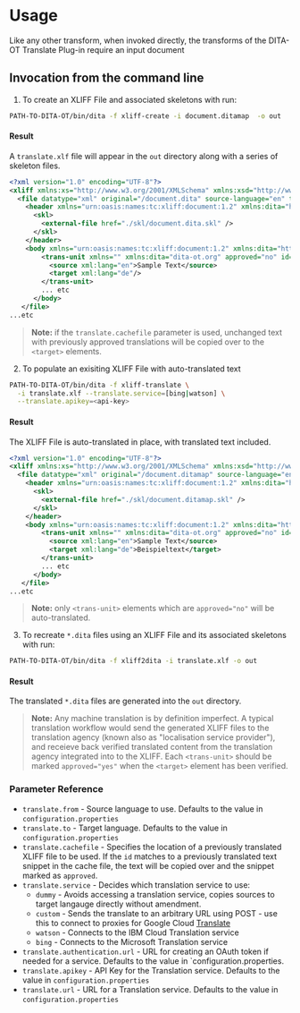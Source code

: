 <h1>Usage</h1>

Like any other transform, when invoked directly, the transforms of the
DITA-OT Translate Plug-in require an input document


## Invocation from the command line

1.   To create an XLIFF File and associated skeletons with run:

```bash
PATH-TO-DITA-OT/bin/dita -f xliff-create -i document.ditamap  -o out
```

<h4>Result</h4>

A `translate.xlf` file will appear in the `out` directory along with a series of skeleton files.

```xml
<?xml version="1.0" encoding="UTF-8"?>
<xliff xmlns:xs="http://www.w3.org/2001/XMLSchema" xmlns:xsd="http://www.w3.org/2001/XMLSchema" xmlns:xsi="http://www.w3.org/2001/XMLSchema-instance" xmlns:xsl="http://www.w3.org/1999/XSL/Transform">
  <file datatype="xml" original="/document.dita" source-language="en" target-language="de">
    <header xmlns="urn:oasis:names:tc:xliff:document:1.2" xmlns:dita="http://www.dita-ot.org">
      <skl>
        <external-file href="./skl/document.dita.skl" />
      </skl>
    </header>
    <body xmlns="urn:oasis:names:tc:xliff:document:1.2" xmlns:dita="http://www.dita-ot.org">
        <trans-unit xmlns="" xmlns:dita="dita-ot.org" approved="no" id="42094" xml:space="preserve">
          <source xml:lang="en">Sample Text</source>
          <target xml:lang="de"/>
        </trans-unit>
        ... etc
      </body>
   </file>
...etc
```


> **Note:** if the `translate.cachefile` parameter is used, unchanged text with previously approved translations will be
> copied over to the `<target>` elements.

2.   To populate an exisiting XLIFF File with auto-translated text

```bash
PATH-TO-DITA-OT/bin/dita -f xliff-translate \
  -i translate.xlf --translate.service=[bing|watson] \
  --translate.apikey=<api-key>
```

<h4>Result</h4>

The XLIFF File is auto-translated in place, with translated text included.

```xml
<?xml version="1.0" encoding="UTF-8"?>
<xliff xmlns:xs="http://www.w3.org/2001/XMLSchema" xmlns:xsd="http://www.w3.org/2001/XMLSchema" xmlns:xsi="http://www.w3.org/2001/XMLSchema-instance" xmlns:xsl="http://www.w3.org/1999/XSL/Transform">
  <file datatype="xml" original="/document.ditamap" source-language="en" target-language="de">
    <header xmlns="urn:oasis:names:tc:xliff:document:1.2" xmlns:dita="http://www.dita-ot.org">
      <skl>
        <external-file href="./skl/document.ditamap.skl" />
      </skl>
    </header>
    <body xmlns="urn:oasis:names:tc:xliff:document:1.2" xmlns:dita="http://www.dita-ot.org">
        <trans-unit xmlns="" xmlns:dita="dita-ot.org" approved="no" id="42094" xml:space="preserve">
          <source xml:lang="en">Sample Text</source>
          <target xml:lang="de">Beispieltext</target>
        </trans-unit>
        ... etc
      </body>
   </file>
...etc
```

> **Note:** only `<trans-unit>` elements which are `approved="no"` will be auto-translated.

3.   To recreate `*.dita` files using an XLIFF File and its associated skeletons with run:

```bash
PATH-TO-DITA-OT/bin/dita -f xliff2dita -i translate.xlf -o out
```

<h4>Result</h4>

The translated `*.dita` files are generated into the `out` directory.

> **Note:** Any machine translation is by definition imperfect. A typical translation workflow would send the generated
> XLIFF files to the translation agency (known also as "localisation service provider"), and receieve back verified 
> translated content from the translation agency integrated into to the XLIFF. Each `<trans-unit>` should be marked
> `approved="yes"` when the `<target>` element has been verified.

### Parameter Reference

-   `translate.from` - Source language to use. Defaults to the value in `configuration.properties`
-   `translate.to` - Target language. Defaults to the value in `configuration.properties`
-   `translate.cachefile` - Specifies the location of a previously translated XLIFF file to be used. If the `id` matches
    to a previously translated text snippet in the cache file, the text will be copied over and the snippet marked as
    `approved`.
-   `translate.service` - Decides which translation service to use:
    -   `dummy` - Avoids accessing a translation service, copies sources to target langauge directly without amendment.
    -   `custom` - Sends the translate to an arbitrary URL using POST - use this to connect to proxies for Google Cloud
        [Translate](https://cloud.google.com/translate/)
    -   `watson` - Connects to the IBM Cloud Translation service
    -   `bing` - Connects to the Microsoft Translation service
-   `translate.authentication.url` - URL for creating an OAuth token if needed for a service. Defaults to the value in
    `configuration.properties.
-   `translate.apikey` - API Key for the Translation service. Defaults to the value in `configuration.properties`
-   `translate.url` - URL for a Translation service. Defaults to the value in `configuration.properties`

